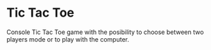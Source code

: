 # Tic Tac Toe
Console Tic Tac Toe game with the posibility to choose between two players mode or to play with the computer.
